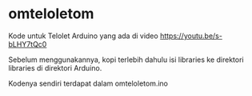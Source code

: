 # omteloletom

Kode untuk Telolet Arduino yang ada di video https://youtu.be/s-bLHY7tQc0

Sebelum menggunakannya, kopi terlebih dahulu isi libraries ke direktori libraries di direktori Arduino.

Kodenya sendiri terdapat dalam omteloletom.ino
